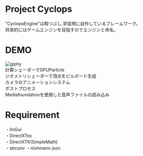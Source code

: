 # Project Cyclops
"CyclopsEngine"は暇つぶし,学習用に自作しているフレームワーク。  
将来的にはゲームエンジンを目指すのでエンジンと命名。

# DEMO
![giphy](https://user-images.githubusercontent.com/66367386/171065120-9020a7cf-9bfb-4018-ba8d-1e9bd96cccdc.gif)  
計算シェーダーでGPUParticle  
ジオメトリシェーダーで頂点をビルボード生成  
カメラのアニメーションシステム  
ポストプロセス  
Mediafoundationを使用した音声ファイルの読み込み

# Requirement
・ImGui  
・DirectXTex  
・DirectXTK(SimpleMath)  
・strconv
・nlohmann json
